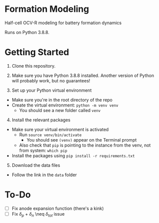 # Formation Modeling

Half-cell OCV-R modeling for battery formation dynamics

Runs on Python 3.8.8.

# Getting Started

1. Clone this repository.

2. Make sure you have Python 3.8.8 installed. Another version of Python will probably work, but no guarantees!

3. Set up your Python virtual environment
  - Make sure you're in the root directory of the repo
  - Create the virtual environment: `python -m venv venv`
    - You should see a new folder called `venv`

4. Install the relevant packages
  - Make sure your virtual environment is activated
    - Run `source venv/bin/activate`
      - You should see `(venv)` appear on the Terminal prompt
    - Also check that `pip` is pointing to the instance from the venv, not from system:
      `which pip`
  - Install the packages using `pip install -r requirements.txt`


5. Download the data files
  - Follow the link in the `data` folder


# To-Do

- [ ] Fix anode expansion function (there's a kink)
- [ ] Fix $\delta_p$ + $\delta_n$ \neq $\delta_{tot}$ issue
